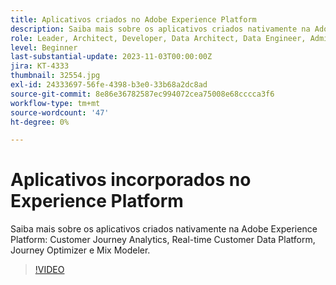 ```yaml
---
title: Aplicativos criados no Adobe Experience Platform
description: Saiba mais sobre os aplicativos criados nativamente na Adobe Experience Platform.
role: Leader, Architect, Developer, Data Architect, Data Engineer, Admin, User
level: Beginner
last-substantial-update: 2023-11-03T00:00:00Z
jira: KT-4333
thumbnail: 32554.jpg
exl-id: 24333697-56fe-4398-b3e0-33b68a2dc8ad
source-git-commit: 8e86e36782587ec994072cea75008e68cccca3f6
workflow-type: tm+mt
source-wordcount: '47'
ht-degree: 0%

---
```


# Aplicativos incorporados no Experience Platform

Saiba mais sobre os aplicativos criados nativamente na Adobe Experience Platform: Customer Journey Analytics, Real-time Customer Data Platform, Journey Optimizer e Mix Modeler.

>[!VIDEO](https://video.tv.adobe.com/v/32554?learn=on)

